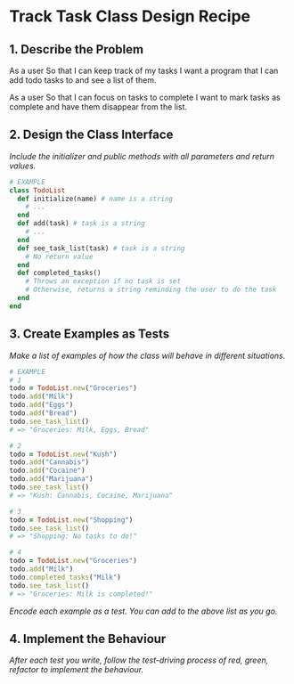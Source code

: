 # Track Task Class Design Recipe

## 1. Describe the Problem

As a user
So that I can keep track of my tasks
I want a program that I can add todo tasks to and see a list of them.

As a user
So that I can focus on tasks to complete
I want to mark tasks as complete and have them disappear from the list.

## 2. Design the Class Interface

_Include the initializer and public methods with all parameters and return values._

```ruby
# EXAMPLE
class TodoList
  def initialize(name) # name is a string
    # ...
  end
  def add(task) # task is a string
    # ...
  end
  def see_task_list(task) # task is a string
    # No return value
  end
  def completed_tasks()
    # Throws an exception if no task is set
    # Otherwise, returns a string reminding the user to do the task
  end
end
```
## 3. Create Examples as Tests
_Make a list of examples of how the class will behave in different situations._
```ruby
# EXAMPLE
# 1
todo = TodoList.new("Groceries")
todo.add("Milk")
todo.add("Eggs")
todo.add("Bread")
todo.see_task_list()
# => "Groceries: Milk, Eggs, Bread"

# 2
todo = TodoList.new("Kush")
todo.add("Cannabis")
todo.add("Cocaine")
todo.add("Marijuana")
todo.see_task_list()
# => "Kush: Cannabis, Cocaine, Marijuana"

# 3
todo = TodoList.new("Shopping")
todo.see_task_list()
# => "Shopping: No tasks to do!"

# 4
todo = TodoList.new("Groceries")
todo.add("Milk")
todo.completed_tasks("Milk")
todo.see_task_list()
# => "Groceries: Milk is completed!"
```

_Encode each example as a test. You can add to the above list as you go._

## 4. Implement the Behaviour

_After each test you write, follow the test-driving process of red, green, refactor to implement the behaviour._
